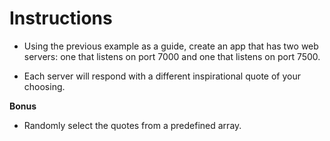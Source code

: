 # **Instructions**

* Using the previous example as a guide, create an app that has two web servers: one that listens on port 7000 and one that listens on port 7500.

* Each server will respond with a different inspirational quote of your choosing.

**Bonus**

* Randomly select the quotes from a predefined array.
